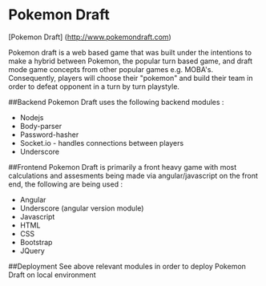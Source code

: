# Pokemon Draft

[Pokemon Draft] (http://www.pokemondraft.com)

Pokemon draft is a web based game that was built under the intentions to make a hybrid between Pokemon, the popular turn based game, and draft mode game concepts from other popular games e.g. MOBA's. Consequently, players will choose their "pokemon" and build their team in order to defeat opponent in a turn by turn playstyle.

##Backend
Pokemon Draft uses the following backend modules : 
- Nodejs
- Body-parser
- Password-hasher
- Socket.io - handles connections between players
- Underscore

##Frontend
Pokemon Draft is primarily a front heavy game with most calculations and assesments being made via angular/javascript on the front end, the following are being used :
- Angular 
- Underscore (angular version module)
- Javascript
- HTML
- CSS 
- Bootstrap
- JQuery

##Deployment
See above relevant modules in order to deploy Pokemon Draft on local environment



